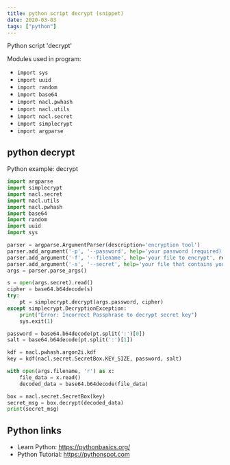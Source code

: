 ```yaml
---
title: python script decrypt (snippet)
date: 2020-03-03
tags: ["python"]
---
```

Python script 'decrypt'


Modules used in program: 
* `import sys`
* `import uuid`
* `import random`
* `import base64`
* `import nacl.pwhash`
* `import nacl.utils`
* `import nacl.secret`
* `import simplecrypt`
* `import argparse`

## python decrypt

Python example: decrypt

```python
import argparse
import simplecrypt
import nacl.secret
import nacl.utils
import nacl.pwhash
import base64
import random
import uuid
import sys

parser = argparse.ArgumentParser(description='encryption tool')
parser.add_argument('-p', '--password', help='your password (required)', required=True)
parser.add_argument('-f', '--filename', help='your file to encrypt', required=True)
parser.add_argument('-s', '--secret', help='your file that contains your secret', required=True)
args = parser.parse_args()

s = open(args.secret).read()
cipher = base64.b64decode(s)
try:
    pt = simplecrypt.decrypt(args.password, cipher)
except simplecrypt.DecryptionException:
    print("Error: Incorrect Passphrase to decrypt secret key")
    sys.exit(1)

password = base64.b64decode(pt.split(':')[0])
salt = base64.b64decode(pt.split(':')[1])

kdf = nacl.pwhash.argon2i.kdf
key = kdf(nacl.secret.SecretBox.KEY_SIZE, password, salt)

with open(args.filename, 'r') as x:
    file_data = x.read()
    decoded_data = base64.b64decode(file_data)

box = nacl.secret.SecretBox(key)
secret_msg = box.decrypt(decoded_data)
print(secret_msg)

```

## Python links

- Learn Python: https://pythonbasics.org/
- Python Tutorial: https://pythonspot.com
